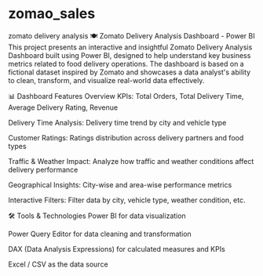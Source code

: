 # zomao_sales
zomato delivery analysis
🍽 Zomato Delivery Analysis Dashboard - Power BI
This project presents an interactive and insightful Zomato Delivery Analysis Dashboard built using Power BI, designed to help understand key business metrics related to food delivery operations. The dashboard is based on a fictional dataset inspired by Zomato and showcases a data analyst's ability to clean, transform, and visualize real-world data effectively.

📊 Dashboard Features
Overview KPIs: Total Orders, Total Delivery Time, Average Delivery Rating, Revenue

Delivery Time Analysis: Delivery time trend by city and vehicle type

Customer Ratings: Ratings distribution across delivery partners and food types

Traffic & Weather Impact: Analyze how traffic and weather conditions affect delivery performance

Geographical Insights: City-wise and area-wise performance metrics

Interactive Filters: Filter data by city, vehicle type, weather condition, etc.

🛠 Tools & Technologies
Power BI for data visualization

Power Query Editor for data cleaning and transformation

DAX (Data Analysis Expressions) for calculated measures and KPIs

Excel / CSV as the data source


